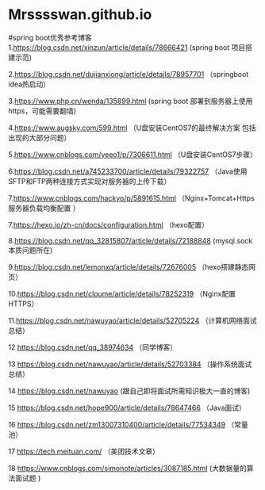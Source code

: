 # Mrsssswan.github.io

#spring boot优秀参考博客
1.https://blog.csdn.net/xinzun/article/details/78666421   (spring boot 项目搭建示范)

2.https://blog.csdn.net/dujianxiong/article/details/78957701   （springboot idea热启动）

3.https://www.php.cn/wenda/135899.html  (spring boot 部署到服务器上使用https，可能需要翻墙)

4.https://www.augsky.com/599.html  （U盘安装CentOS7的最终解决方案 包括出现的大部分问题）

5.https://www.cnblogs.com/yeeo1/p/7306611.html  （U盘安装CentOS7步骤）

6.https://blog.csdn.net/a745233700/article/details/79322757  （Java使用SFTP和FTP两种连接方式实现对服务器的上传下载）

7.https://www.cnblogs.com/hackyo/p/5891615.html  （Nginx+Tomcat+Https 服务器负载均衡配置 ）

7.https://hexo.io/zh-cn/docs/configuration.html （hexo配置）

8.https://blog.csdn.net/qq_32815807/article/details/72188848  (mysql.sock本质问题所在)

9.https://blog.csdn.net/lemonxq/article/details/72676005  （hexo搭建静态网页）

10.https://blog.csdn.net/cloume/article/details/78252319  （Nginx配置HTTPS）

11.https://blog.csdn.net/nawuyao/article/details/52705224 （计算机网络面试总结）

12 https://blog.csdn.net/qq_38974634 （同学博客）

13 https://blog.csdn.net/nawuyao/article/details/52703384 （操作系统面试总结）

14 https://blog.csdn.net/nawuyao  (跟自己即将面试所需知识极大一直的博客)

15 https://blog.csdn.net/hope900/article/details/78647466 （Java面试）

16 https://blog.csdn.net/zm13007310400/article/details/77534349   （常量池）


17  https://tech.meituan.com/ （美团技术文章）

18  https://www.cnblogs.com/simonote/articles/3087185.html (大数据量的算法面试题 )

